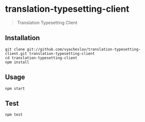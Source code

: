 # translation-typesetting-client

> Translation Typesetting Client

## Installation

```
git clone git://github.com/vyacheslav/translation-typesetting-client.git translation-typesetting-client
cd translation-typesetting-client
npm install
```

## Usage

```
npm start
```

## Test

```
npm test
```
